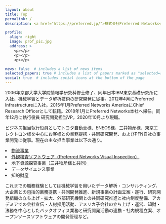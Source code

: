 ```yaml
---
layout: about
title: Top
permalink: /
description: <a href="https://preferred.jp/">株式会社Preferred Networks</a> 執行役員 インダストリーソリューション担当VP

profile:
  align: right
  image: prof_pic.jpg
  address: >
    <p></p>
    <p></p>
    <p></p>

news: false  # includes a list of news items
selected_papers: true # includes a list of papers marked as "selected={true}"
social: true  # includes social icons at the bottom of the page
---
```


2006年京都大学大学院情報学研究科修士修了、同年日本IBM東京基礎研究所に入社、機械学習とデータ解析技術の研究開発に従事。2012年4月にPreferred Infrastructureに入社。2015年1月Preferred Networks AmericaにChief Research Officerとして転籍。2018年1月にPreferred Networks本社へ帰任。同年12月に執行役員 研究開発担当VP。2020年10月より現職。

ビジネス担当執行役員としてトヨタ自動車様、ENEOS様、三井物産様、東京エレクトロン様を中心にお客様との業務提携・共同研究開発、およびPFN自社の事業開発に従事。現在の主な担当事業は以下の通り。

<li><a href="https://preferred.jp/ja/projects/logistics/">物流事業</a></li>
<li><a href="https://pvi.preferred-networks.jp/">外観検査ソフトウェア（Preferred Networks Visual Inspection）</a></li>
<li><a href="https://preferred.jp/ja/news/pr20200903/">地下資源探査事業（三井物産様と共同）</a></li>
<li>データサイエンス事業</li>
<li>知的財産</li>

<p></p>

これまでの職務経験としては機械学習を用いたデータ解析・コンサルティング、大企業との包括的業務提携・共同開発推進、新規事業の計画立案・遂行、研究開発組織の立ち上げ・拡大、外部研究機関との共同研究推進と社内制度整備、アカデミアでの会社宣伝・人材採用活動、アメリカ子会社の立ち上げ・運営、知財・法務を中心としたバックオフィス業務と研究開発活動の連携・社内規程立案、オープンソースソフトウェアの開発管理など。